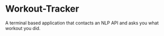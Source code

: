 # Workout-Tracker
A terminal based application that contacts an NLP API and asks you what workout you did.
